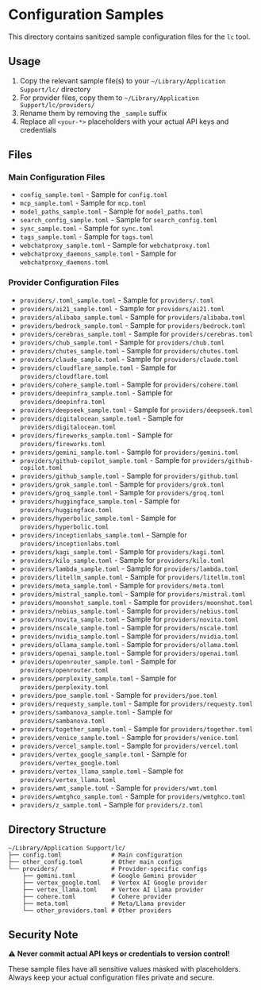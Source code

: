 # Configuration Samples

This directory contains sanitized sample configuration files for the `lc` tool.

## Usage

1. Copy the relevant sample file(s) to your `~/Library/Application Support/lc/` directory
2. For provider files, copy them to `~/Library/Application Support/lc/providers/`
3. Rename them by removing the `_sample` suffix
4. Replace all `<your-*>` placeholders with your actual API keys and credentials

## Files

### Main Configuration Files

- `config_sample.toml` - Sample for `config.toml`
- `mcp_sample.toml` - Sample for `mcp.toml`
- `model_paths_sample.toml` - Sample for `model_paths.toml`
- `search_config_sample.toml` - Sample for `search_config.toml`
- `sync_sample.toml` - Sample for `sync.toml`
- `tags_sample.toml` - Sample for `tags.toml`
- `webchatproxy_sample.toml` - Sample for `webchatproxy.toml`
- `webchatproxy_daemons_sample.toml` - Sample for `webchatproxy_daemons.toml`

### Provider Configuration Files

- `providers/.toml_sample.toml` - Sample for `providers/.toml`
- `providers/ai21_sample.toml` - Sample for `providers/ai21.toml`
- `providers/alibaba_sample.toml` - Sample for `providers/alibaba.toml`
- `providers/bedrock_sample.toml` - Sample for `providers/bedrock.toml`
- `providers/cerebras_sample.toml` - Sample for `providers/cerebras.toml`
- `providers/chub_sample.toml` - Sample for `providers/chub.toml`
- `providers/chutes_sample.toml` - Sample for `providers/chutes.toml`
- `providers/claude_sample.toml` - Sample for `providers/claude.toml`
- `providers/cloudflare_sample.toml` - Sample for `providers/cloudflare.toml`
- `providers/cohere_sample.toml` - Sample for `providers/cohere.toml`
- `providers/deepinfra_sample.toml` - Sample for `providers/deepinfra.toml`
- `providers/deepseek_sample.toml` - Sample for `providers/deepseek.toml`
- `providers/digitalocean_sample.toml` - Sample for `providers/digitalocean.toml`
- `providers/fireworks_sample.toml` - Sample for `providers/fireworks.toml`
- `providers/gemini_sample.toml` - Sample for `providers/gemini.toml`
- `providers/github-copilot_sample.toml` - Sample for `providers/github-copilot.toml`
- `providers/github_sample.toml` - Sample for `providers/github.toml`
- `providers/grok_sample.toml` - Sample for `providers/grok.toml`
- `providers/groq_sample.toml` - Sample for `providers/groq.toml`
- `providers/huggingface_sample.toml` - Sample for `providers/huggingface.toml`
- `providers/hyperbolic_sample.toml` - Sample for `providers/hyperbolic.toml`
- `providers/inceptionlabs_sample.toml` - Sample for `providers/inceptionlabs.toml`
- `providers/kagi_sample.toml` - Sample for `providers/kagi.toml`
- `providers/kilo_sample.toml` - Sample for `providers/kilo.toml`
- `providers/lambda_sample.toml` - Sample for `providers/lambda.toml`
- `providers/litellm_sample.toml` - Sample for `providers/litellm.toml`
- `providers/meta_sample.toml` - Sample for `providers/meta.toml`
- `providers/mistral_sample.toml` - Sample for `providers/mistral.toml`
- `providers/moonshot_sample.toml` - Sample for `providers/moonshot.toml`
- `providers/nebius_sample.toml` - Sample for `providers/nebius.toml`
- `providers/novita_sample.toml` - Sample for `providers/novita.toml`
- `providers/nscale_sample.toml` - Sample for `providers/nscale.toml`
- `providers/nvidia_sample.toml` - Sample for `providers/nvidia.toml`
- `providers/ollama_sample.toml` - Sample for `providers/ollama.toml`
- `providers/openai_sample.toml` - Sample for `providers/openai.toml`
- `providers/openrouter_sample.toml` - Sample for `providers/openrouter.toml`
- `providers/perplexity_sample.toml` - Sample for `providers/perplexity.toml`
- `providers/poe_sample.toml` - Sample for `providers/poe.toml`
- `providers/requesty_sample.toml` - Sample for `providers/requesty.toml`
- `providers/sambanova_sample.toml` - Sample for `providers/sambanova.toml`
- `providers/together_sample.toml` - Sample for `providers/together.toml`
- `providers/venice_sample.toml` - Sample for `providers/venice.toml`
- `providers/vercel_sample.toml` - Sample for `providers/vercel.toml`
- `providers/vertex_google_sample.toml` - Sample for `providers/vertex_google.toml`
- `providers/vertex_llama_sample.toml` - Sample for `providers/vertex_llama.toml`
- `providers/wmt_sample.toml` - Sample for `providers/wmt.toml`
- `providers/wmtghco_sample.toml` - Sample for `providers/wmtghco.toml`
- `providers/z_sample.toml` - Sample for `providers/z.toml`

## Directory Structure

```
~/Library/Application Support/lc/
├── config.toml              # Main configuration
├── other_config.toml        # Other main configs
└── providers/               # Provider-specific configs
    ├── gemini.toml          # Google Gemini provider
    ├── vertex_google.toml   # Vertex AI Google provider
    ├── vertex_llama.toml    # Vertex AI Llama provider
    ├── cohere.toml          # Cohere provider
    ├── meta.toml            # Meta/Llama provider
    └── other_providers.toml # Other providers
```

## Security Note

⚠️ **Never commit actual API keys or credentials to version control!**

These sample files have all sensitive values masked with placeholders. Always keep your actual configuration files private and secure.
